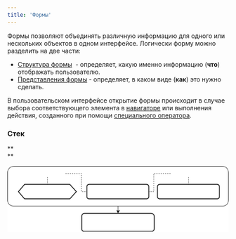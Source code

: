 ```yaml
---
title: 'Формы'
---
```


Формы позволяют объединять различную информацию для одного или нескольких объектов в одном интерфейсе. Логически форму можно разделить на две части:

-   [Структура формы](Структура_формы.md)  - определяет, какую именно информацию (**что**) отображать пользователю.
-   [Представления формы](Представления_формы.md) - определяет, в каком виде (**как**) это нужно сделать.

В пользовательском интерфейсе открытие формы происходит в случае выбора соответствующего элемента в [навигаторе](Навигатор.md) или выполнения действия, созданного при помощи [специального оператора](Открытие_формы.md).

### Стек

**  
**

![](download/temp/svgout3520570216368127187.png)
